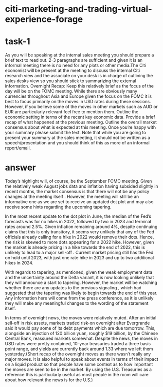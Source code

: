 # citi-marketing-and-trading-virtual-experience-forage
# task-1
As you will be speaking at the internal sales meeting you should prepare a brief text to read out. 2-3 paragraphs are sufficient and given it is an informal meeting there is no need for any plots or other media.The Citi economist will be present at the meeting to discuss the internal Citi research view and the associate on your desk is in charge of outlining the sales desks view so you should stick to summarizing the external information.
Overnight Recap: Keep this relatively brief as the focus of the day will be on the FOMC meeting. While there are obviously many currencies throughout Asia and Europe given the focus on the FOMC it is best to focus primarily on the moves in USD rates during these sessions. However, if you believe some of the moves in other markets such as AUD or EUR are particularly relevant feel free to mention them.
Outline the economic setting in terms of the recent key economic data. Provide a brief recap of what happened at the previous meeting. Outline the overall market consensus about what is expected at this meeting. Once you’re happy with your summary please submit the text. Note that while you are going to present your summary at the sales meeting, it should not be written as a speech/presentation and you should think of this as more of an informal report/email.
# answer
Today’s highlight will, of course, be the September FOMC meeting. Given the relatively weak August jobs data and inflation having subsided slightly in recent months, the market consensus is that there will not be any policy changes at the meeting itself  . However, the meeting will still be an informative one as we are set to receive an updated dot plot and may also receive some hints regarding the upcoming tapering.

In the most recent update to the dot plot in June, the median of the Fed’s forecasts was for no hikes in 2022, followed by two in 2023 and terminal rates around 2.5%. Given inflation remaining around 4%, despite continuing claims that this is only transitory, it seems very unlikely that any of the Fed officials already calling for a hike in 2022 would remove their dots. Hence, the risk is skewed to more dots appearing for a 2022 hike. However, given the market is already pricing in a hike towards the end of 2022, this is unlikely to lead to a major sell-off . Current market pricing still has the Fed on hold until 2023, with just one rate hike in 2023 and up to two additional hikes in 2024.

With regards to tapering, as mentioned, given the weak employment data and the uncertainty around the Delta variant, it is now looking unlikely that they will announce a start to tapering. However, the market will be watching whether there are any updates to the previous signaling , which had suggested that the tapering was likely to begin towards the end of this year. Any information here will come from the press conference, as it is unlikely they will make any meaningful changes to the wording of the statement itself.

In terms of overnight news, the moves were relatively muted. After an initial sell-off in risk assets, markets traded risk-on overnight after Evergrande said it would pay some of its debt payments which are due tomorrow. This, alongside an injection of 120 billion yuan, roughly $19 billion, by the Chinese Central Bank, reassured markets somewhat. Despite the news, the moves in USD rates were pretty contained, 10-year treasuries traded a three basis point range, and yields are currently back around 1.33 where we left them yesterday.(Short recap of the overnight moves as there wasn’t really any major moves. It is also helpful to speak about events in terms of their impact on a liquid product so that people have some context as to how important the moves are seen to be in the market. By using the U.S. Treasuries as a reference this is particularly useful as most people in the room will care about how relevant the news is for the U.S.)
